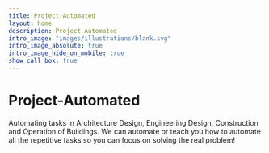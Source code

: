 ```yaml
---
title: Project-Automated
layout: home
description: Project Automated
intro_image: "images/illustrations/blank.svg"
intro_image_absolute: true
intro_image_hide_on_mobile: true
show_call_box: true
---
```


# Project-Automated

Automating tasks in Architecture Design, Engineering Design, Construction and Operation of Buildings. We can automate or teach you how to automate all the repetitive tasks so you can focus on solving the real problem!